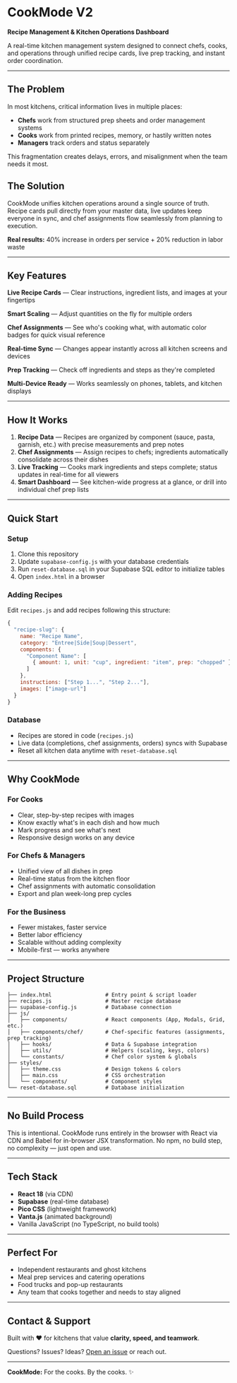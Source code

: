 # CookMode V2

**Recipe Management & Kitchen Operations Dashboard**

A real-time kitchen management system designed to connect chefs, cooks, and operations through unified recipe cards, live prep tracking, and instant order coordination.

---

## The Problem

In most kitchens, critical information lives in multiple places:
- **Chefs** work from structured prep sheets and order management systems
- **Cooks** work from printed recipes, memory, or hastily written notes
- **Managers** track orders and status separately

This fragmentation creates delays, errors, and misalignment when the team needs it most.

## The Solution

CookMode unifies kitchen operations around a single source of truth. Recipe cards pull directly from your master data, live updates keep everyone in sync, and chef assignments flow seamlessly from planning to execution.

**Real results:** 40% increase in orders per service + 20% reduction in labor waste

---

## Key Features

 **Live Recipe Cards** — Clear instructions, ingredient lists, and images at your fingertips

 **Smart Scaling** — Adjust quantities on the fly for multiple orders

 **Chef Assignments** — See who's cooking what, with automatic color badges for quick visual reference

 **Real-time Sync** — Changes appear instantly across all kitchen screens and devices

 **Prep Tracking** — Check off ingredients and steps as they're completed

 **Multi-Device Ready** — Works seamlessly on phones, tablets, and kitchen displays

---

## How It Works

1. **Recipe Data** — Recipes are organized by component (sauce, pasta, garnish, etc.) with precise measurements and prep notes
2. **Chef Assignments** — Assign recipes to chefs; ingredients automatically consolidate across their dishes
3. **Live Tracking** — Cooks mark ingredients and steps complete; status updates in real-time for all viewers
4. **Smart Dashboard** — See kitchen-wide progress at a glance, or drill into individual chef prep lists

---

## Quick Start

### Setup
1. Clone this repository
2. Update `supabase-config.js` with your database credentials
3. Run `reset-database.sql` in your Supabase SQL editor to initialize tables
4. Open `index.html` in a browser

### Adding Recipes
Edit `recipes.js` and add recipes following this structure:

```javascript
{
  "recipe-slug": {
    name: "Recipe Name",
    category: "Entree|Side|Soup|Dessert",
    components: {
      "Component Name": [
        { amount: 1, unit: "cup", ingredient: "item", prep: "chopped" }
      ]
    },
    instructions: ["Step 1...", "Step 2..."],
    images: ["image-url"]
  }
}
```

### Database
- Recipes are stored in code (`recipes.js`)
- Live data (completions, chef assignments, orders) syncs with Supabase
- Reset all kitchen data anytime with `reset-database.sql`

---

## Why CookMode

### For Cooks
- Clear, step-by-step recipes with images
- Know exactly what's in each dish and how much
- Mark progress and see what's next
- Responsive design works on any device

### For Chefs & Managers
- Unified view of all dishes in prep
- Real-time status from the kitchen floor
- Chef assignments with automatic consolidation
- Export and plan week-long prep cycles

### For the Business
- Fewer mistakes, faster service
- Better labor efficiency
- Scalable without adding complexity
- Mobile-first — works anywhere

---

## Project Structure

```
├── index.html                 # Entry point & script loader
├── recipes.js                 # Master recipe database
├── supabase-config.js         # Database connection
├── js/
│   ├── components/            # React components (App, Modals, Grid, etc.)
│   ├── components/chef/       # Chef-specific features (assignments, prep tracking)
│   ├── hooks/                 # Data & Supabase integration
│   ├── utils/                 # Helpers (scaling, keys, colors)
│   └── constants/             # Chef color system & globals
├── styles/
│   ├── theme.css              # Design tokens & colors
│   ├── main.css               # CSS orchestration
│   └── components/            # Component styles
└── reset-database.sql         # Database initialization
```

---

## No Build Process

This is intentional. CookMode runs entirely in the browser with React via CDN and Babel for in-browser JSX transformation. No npm, no build step, no complexity — just open and use.

---

## Tech Stack

- **React 18** (via CDN)
- **Supabase** (real-time database)
- **Pico CSS** (lightweight framework)
- **Vanta.js** (animated background)
- Vanilla JavaScript (no TypeScript, no build tools)

---

## Perfect For

- Independent restaurants and ghost kitchens
- Meal prep services and catering operations
- Food trucks and pop-up restaurants
- Any team that cooks together and needs to stay aligned

---

## Contact & Support

Built with ❤️ for kitchens that value **clarity, speed, and teamwork**.

Questions? Issues? Ideas? [Open an issue](https://github.com/AdamFehse/cookmodeV2/issues) or reach out.

---

**CookMode:** For the cooks. By the cooks. ✨
